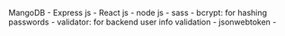 MangoDB - Express js - React js - node js -
sass - bcrypt: for hashing passwords -
validator: for backend user info validation -
jsonwebtoken - 